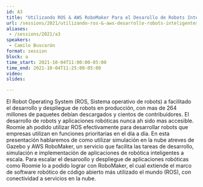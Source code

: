 ```yaml
---
id: A3
title: "Utilizando ROS & AWS RoboMaker Para el Desarollo de Robots Intelligentes"
url: /sessions/2021/utilizando-ros-&-aws-desarrollo-robots-inteligentes
aliases:
 - /sessions/2021/a3 
speakers:
 - Camilo Buscarón
format: session
block: a
time_start: 2021-10-04T11:00:00-05:00
time_end: 2021-10-04T11:25:00-05:00
video:
slides:

---
```


El Robot Operating System (ROS, Sistema operativo de robots) a facilitado el desarrollo y despliegue de robots en producción, con mas de 264 millones de paquetes debían descargados y cientos de contribuidores. El desarrollo de robots y aplicaciones robóticas nunca ah sido mas accesible. Roomie ah podido utilizar ROS efectivamente para desarrollar robots que empresas utilizan en funciones prioritarias en el día a día. En esta presentación hablaremos de como utilizar simulación en la nube atreves de Gazebo y AWS RoboMaker, un servicio que facilita las tareas de desarrollo, simulación e implementación de aplicaciones de robótica inteligentes a escala. Para escalar el desaroollo y despliegue de aplicaciones robóticas como Roomie lo a podido lograr con RoboMaker, el cual extiende el marco de software robótico de código abierto más utilizado el mundo (ROS), con conectividad a servicios en la nube.